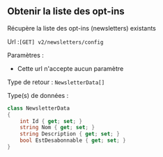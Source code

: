 ## <span id='liste'>Obtenir la liste des opt-ins</span>

Récupère la liste des opt-ins (newsletters) existants

Url :`[GET] v2/newsletters/config`

Paramètres : 

- Cette url n'accepte aucun paramètre

Type de retour : `NewsletterData[]`

Type(s) de données :

```csharp
class NewsletterData
{
	int Id { get; set; }
	string Nom { get; set; }
	string Description { get; set; }
	bool EstDesabonnable { get; set; }
}

```
